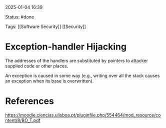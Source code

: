 2025-01-04 16:39

Status: #done 

Tags: [[Software Security]] [[Security]] 

# Exception-handler Hijacking

The addresses of the handlers are substituted by pointers to attacker supplied code or other places.

An exception is caused in some way (e.g., writing over all the stack causes an exception when its base is overwritten).

# References

https://moodle.ciencias.ulisboa.pt/pluginfile.php/554464/mod_resource/content/8/BO_T.pdf